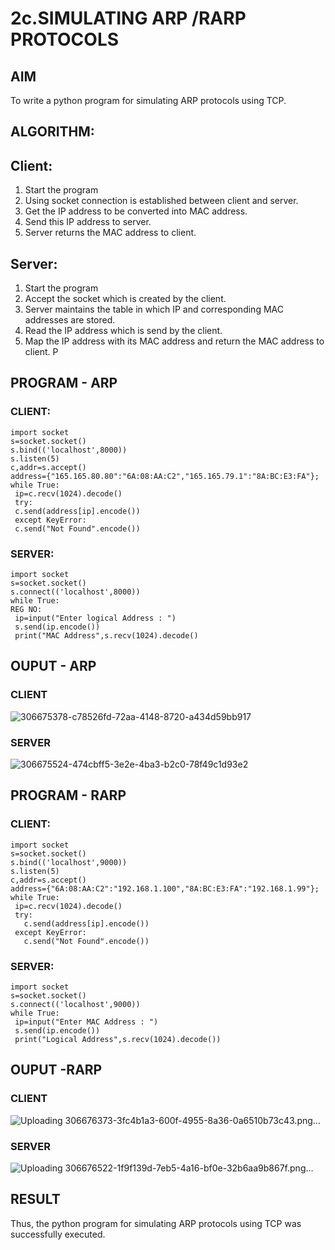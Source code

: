 # 2c.SIMULATING ARP /RARP PROTOCOLS
## AIM
To write a python program for simulating ARP protocols using TCP.
## ALGORITHM:
## Client:
1. Start the program
2. Using socket connection is established between client and server.
3. Get the IP address to be converted into MAC address.
4. Send this IP address to server.
5. Server returns the MAC address to client.
## Server:
1. Start the program
2. Accept the socket which is created by the client.
3. Server maintains the table in which IP and corresponding MAC addresses are
stored.
4. Read the IP address which is send by the client.
5. Map the IP address with its MAC address and return the MAC address to client.
P
## PROGRAM - ARP
### CLIENT:
```
import socket
s=socket.socket()
s.bind(('localhost',8000))
s.listen(5)
c,addr=s.accept()
address={"165.165.80.80":"6A:08:AA:C2","165.165.79.1":"8A:BC:E3:FA"};
while True:
 ip=c.recv(1024).decode()
 try:
 c.send(address[ip].encode())
 except KeyError:
 c.send("Not Found".encode())
```
### SERVER:
```
import socket
s=socket.socket()
s.connect(('localhost',8000))
while True:
REG NO:
 ip=input("Enter logical Address : ")
 s.send(ip.encode())
 print("MAC Address",s.recv(1024).decode()
```
## OUPUT - ARP
### CLIENT

![306675378-c78526fd-72aa-4148-8720-a434d59bb917](https://github.com/KMSusindhar/2c.ARP_RARP_PROTOCOLS/assets/155904197/dce0bde8-0780-4103-b7e8-641a22f4839b)

### SERVER

![306675524-474cbff5-3e2e-4ba3-b2c0-78f49c1d93e2](https://github.com/KMSusindhar/2c.ARP_RARP_PROTOCOLS/assets/155904197/69e40db0-9f0e-4a1e-bae5-60ab405d2a68)


## PROGRAM - RARP
### CLIENT:
```
import socket
s=socket.socket()
s.bind(('localhost',9000))
s.listen(5)
c,addr=s.accept()
address={"6A:08:AA:C2":"192.168.1.100","8A:BC:E3:FA":"192.168.1.99"};
while True:
 ip=c.recv(1024).decode()
 try:
   c.send(address[ip].encode())
 except KeyError:
   c.send("Not Found".encode())
```
### SERVER:
```
import socket
s=socket.socket()
s.connect(('localhost',9000))
while True:
 ip=input("Enter MAC Address : ")
 s.send(ip.encode())
 print("Logical Address",s.recv(1024).decode())
```
## OUPUT -RARP
### CLIENT

![Uploading 306676373-3fc4b1a3-600f-4955-8a36-0a6510b73c43.png…]()

### SERVER

![Uploading 306676522-1f9f139d-7eb5-4a16-bf0e-32b6aa9b867f.png…]()


## RESULT
Thus, the python program for simulating ARP protocols using TCP was successfully 
executed.
